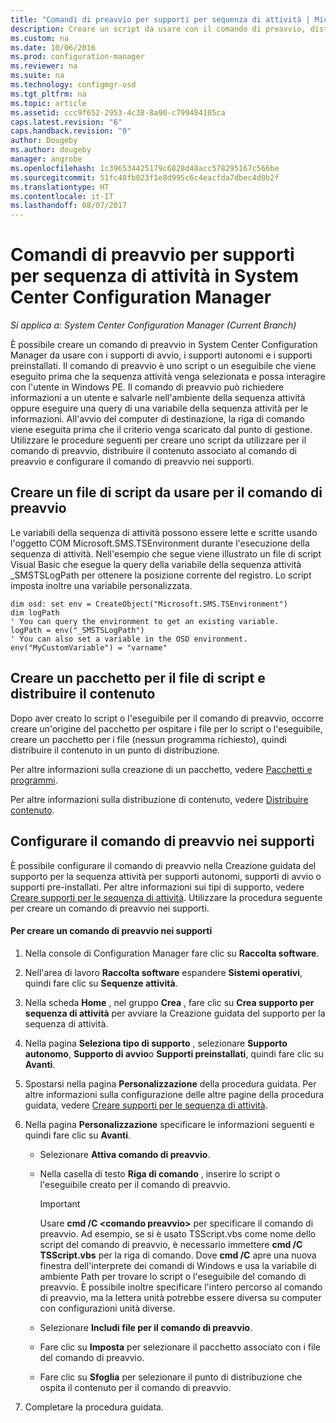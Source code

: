 ```yaml
---
title: "Comandi di preavvio per supporti per sequenza di attività | Microsoft Docs"
description: Creare un script da usare con il comando di preavvio, distribuire il contenuto associato al comando di preavvio e configurare il comando di preavvio nel supporto.
ms.custom: na
ms.date: 10/06/2016
ms.prod: configuration-manager
ms.reviewer: na
ms.suite: na
ms.technology: configmgr-osd
ms.tgt_pltfrm: na
ms.topic: article
ms.assetid: ccc9f652-2953-4c38-8a90-c799484105ca
caps.latest.revision: "6"
caps.handback.revision: "0"
author: Dougeby
ms.author: dougeby
manager: angrobe
ms.openlocfilehash: 1c396534425179c6828d48acc578295167c566be
ms.sourcegitcommit: 51fc48fb023f1e8d995c6c4eacfda7dbec4d0b2f
ms.translationtype: HT
ms.contentlocale: it-IT
ms.lasthandoff: 08/07/2017
---
```

# <a name="prestart-commands-for-task-sequence-media-in-system-center-configuration-manager"></a>Comandi di preavvio per supporti per sequenza di attività in System Center Configuration Manager

*Si applica a: System Center Configuration Manager (Current Branch)*

È possibile creare un comando di preavvio in System Center Configuration Manager da usare con i supporti di avvio, i supporti autonomi e i supporti preinstallati. Il comando di preavvio è uno script o un eseguibile che viene eseguito prima che la sequenza attività venga selezionata e possa interagire con l'utente in Windows PE. Il comando di preavvio può richiedere informazioni a un utente e salvarle nell'ambiente della sequenza attività oppure eseguire una query di una variabile della sequenza attività per le informazioni. All'avvio del computer di destinazione, la riga di comando viene eseguita prima che il criterio venga scaricato dal punto di gestione. Utilizzare le procedure seguenti per creare uno script da utilizzare per il comando di preavvio, distribuire il contenuto associato al comando di preavvio e configurare il comando di preavvio nei supporti.  

## <a name="create-a-script-file-to-use-for-the-prestart-command"></a>Creare un file di script da usare per il comando di preavvio  
 Le variabili della sequenza di attività possono essere lette e scritte usando l'oggetto COM Microsoft.SMS.TSEnvironment durante l'esecuzione della sequenza di attività. Nell'esempio che segue viene illustrato un file di script Visual Basic che esegue la query della variabile della sequenza attività _SMSTSLogPath per ottenere la posizione corrente del registro. Lo script imposta inoltre una variabile personalizzata.  

```  
dim osd: set env = CreateObject("Microsoft.SMS.TSEnvironment")  
dim logPath  
' You can query the environment to get an existing variable.  
logPath = env("_SMSTSLogPath")  
' You can also set a variable in the OSD environment.  
env("MyCustomVariable") = "varname"  
```  

## <a name="create-a-package-for-the-script-file-and-distribute-the-content"></a>Creare un pacchetto per il file di script e distribuire il contenuto  
 Dopo aver creato lo script o l'eseguibile per il comando di preavvio, occorre creare un'origine del pacchetto per ospitare i file per lo script o l'eseguibile, creare un pacchetto per i file (nessun programma richiesto), quindi distribuire il contenuto in un punto di distribuzione.  

 Per altre informazioni sulla creazione di un pacchetto, vedere [Pacchetti e programmi](../../apps/deploy-use/packages-and-programs.md).  

 Per altre informazioni sulla distribuzione di contenuto, vedere [Distribuire contenuto](../../core/servers/deploy/configure/deploy-and-manage-content.md#bkmk_distribute).  

## <a name="configure-the-prestart-command-in-media"></a>Configurare il comando di preavvio nei supporti  
 È possibile configurare il comando di preavvio nella Creazione guidata del supporto per la sequenza attività per supporti autonomi, supporti di avvio o supporti pre-installati. Per altre informazioni sui tipi di supporto, vedere [Creare supporti per le sequenza di attività](../deploy-use/create-task-sequence-media.md). Utilizzare la procedura seguente per creare un comando di preavvio nei supporti.  

#### <a name="to-create-a-prestart-command-in-media"></a>Per creare un comando di preavvio nei supporti  

1.  Nella console di Configuration Manager fare clic su **Raccolta software**.  

2.  Nell'area di lavoro **Raccolta software** espandere **Sistemi operativi**, quindi fare clic su **Sequenze attività**.  

3.  Nella scheda **Home** , nel gruppo **Crea** , fare clic su **Crea supporto per sequenza di attività** per avviare la Creazione guidata del supporto per la sequenza di attività.  

4.  Nella pagina **Seleziona tipo di supporto** , selezionare **Supporto autonomo**, **Supporto di avvio**o **Supporti preinstallati**, quindi fare clic su **Avanti**.  

5.  Spostarsi nella pagina **Personalizzazione** della procedura guidata. Per altre informazioni sulla configurazione delle altre pagine della procedura guidata, vedere [Creare supporti per le sequenza di attività](../deploy-use/create-task-sequence-media.md).  

6.  Nella pagina **Personalizzazione** specificare le informazioni seguenti e quindi fare clic su **Avanti**.  

    -   Selezionare **Attiva comando di preavvio**.  

    -   Nella casella di testo **Riga di comando** , inserire lo script o l'eseguibile creato per il comando di preavvio.  

        > [!IMPORTANT]  
        >  Usare **cmd /C <comando preavvio\>** per specificare il comando di preavvio. Ad esempio, se si è usato TSScript.vbs come nome dello script del comando di preavvio, è necessario immettere **cmd /C TSScript.vbs** per la riga di comando. Dove **cmd /C** apre una nuova finestra dell'interprete dei comandi di Windows e usa la variabile di ambiente Path per trovare lo script o l'eseguibile del comando di preavvio. È possibile inoltre specificare l'intero percorso al comando di preavvio, ma la lettera unità potrebbe essere diversa su computer con configurazioni unità diverse.  

    -   Selezionare **Includi file per il comando di preavvio**.  

    -   Fare clic su **Imposta** per selezionare il pacchetto associato con i file del comando di preavvio.  

    -   Fare clic su **Sfoglia** per selezionare il punto di distribuzione che ospita il contenuto per il comando di preavvio.  

7.  Completare la procedura guidata.  
